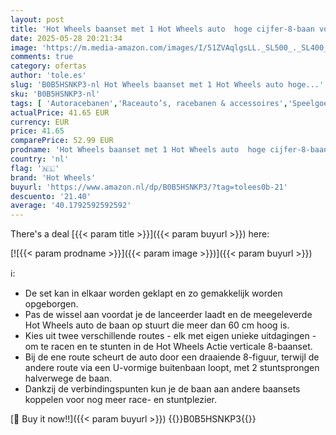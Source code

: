 ```yaml
---
layout: post
title: 'Hot Wheels baanset met 1 Hot Wheels auto  hoge cijfer-8-baan voor stunts en races  kan aan andere Hot Wheels banen worden gekoppeld  ingeklapt gemakkelijk op te bergen HMB15'
date: 2025-05-28 20:21:34
image: 'https://m.media-amazon.com/images/I/51ZVAqlgsLL._SL500_._SL400_.jpg'
comments: true
category: ofertas
author: 'tole.es'
slug: 'B0B5HSNKP3-nl Hot Wheels baanset met 1 Hot Wheels auto hoge...'
sku: 'B0B5HSNKP3-nl'
tags: [ 'Autoracebanen','Raceauto’s, racebanen & accessoires','Speelgoed & spellen','Speelgoedvoertuigen','hot wheels','🇳🇱', ]
actualPrice: 41.65 EUR
currency: EUR
price: 41.65
comparePrice: 52.99 EUR
prodname: 'Hot Wheels baanset met 1 Hot Wheels auto  hoge cijfer-8-baan voor stunts en races  kan aan andere Hot Wheels banen worden gekoppeld  ingeklapt gemakkelijk op te bergen HMB15'
country: 'nl'
flag: '🇳🇱'
brand: 'Hot Wheels'
buyurl: 'https://www.amazon.nl/dp/B0B5HSNKP3/?tag=tolees0b-21'
descuento: '21.40'
average: '40.1792592592592'
---
```


There's a deal [{{< param title >}}]({{< param buyurl >}})  here:

[![{{< param prodname >}}]({{< param image >}})]({{< param buyurl >}})

ℹ️:

- De set kan in elkaar worden geklapt en zo gemakkelijk worden opgeborgen.
- Pas de wissel aan voordat je de lanceerder laadt en de meegeleverde Hot Wheels auto de baan op stuurt die meer dan 60 cm hoog is.
- Kies uit twee verschillende routes - elk met eigen unieke uitdagingen - om te racen en te stunten in de Hot Wheels Actie verticale 8-baanset.
- Bij de ene route scheurt de auto door een draaiende 8-figuur, terwijl de andere route via een U-vormige buitenbaan loopt, met 2 stuntsprongen halverwege de baan.
- Dankzij de verbindingspunten kun je de baan aan andere baansets koppelen voor nog meer race- en stuntplezier.

[🛒 Buy it now!!]({{< param buyurl >}})
{{<world>}}B0B5HSNKP3{{</world>}}
